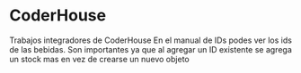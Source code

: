# CoderHouse
Trabajos integradores de CoderHouse
En el manual de IDs podes ver los ids de las bebidas. Son importantes ya que al agregar un ID existente se agrega un stock mas en vez de crearse un nuevo objeto
